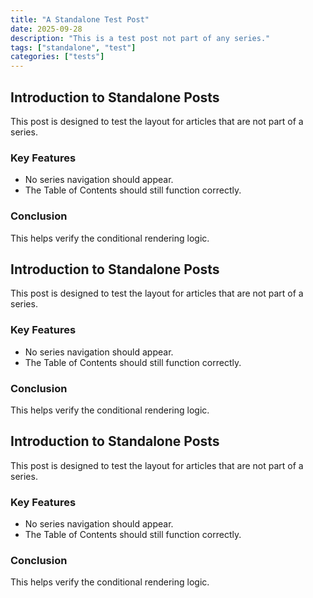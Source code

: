 ```yaml
---
title: "A Standalone Test Post"
date: 2025-09-28
description: "This is a test post not part of any series."
tags: ["standalone", "test"]
categories: ["tests"]
---
```


## Introduction to Standalone Posts

This post is designed to test the layout for articles that are not part of a series.

### Key Features

* No series navigation should appear.
* The Table of Contents should still function correctly.

### Conclusion

This helps verify the conditional rendering logic.

## Introduction to Standalone Posts

This post is designed to test the layout for articles that are not part of a series.

### Key Features

* No series navigation should appear.
* The Table of Contents should still function correctly.

### Conclusion

This helps verify the conditional rendering logic.

## Introduction to Standalone Posts

This post is designed to test the layout for articles that are not part of a series.

### Key Features

* No series navigation should appear.
* The Table of Contents should still function correctly.

### Conclusion

This helps verify the conditional rendering logic.
